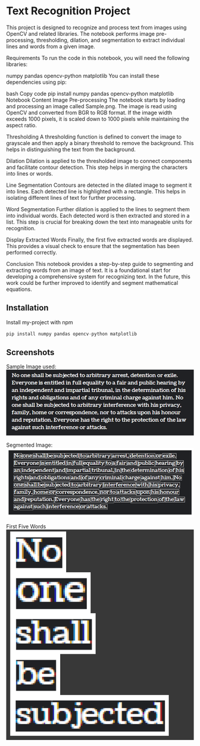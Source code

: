 
# Text Recognition Project

This project is designed to recognize and process text from images using OpenCV and related libraries. The notebook performs image pre-processing, thresholding, dilation, and segmentation to extract individual lines and words from a given image.

Requirements
To run the code in this notebook, you will need the following libraries:

numpy
pandas
opencv-python
matplotlib
You can install these dependencies using pip:

bash
Copy code
pip install numpy pandas opencv-python matplotlib
Notebook Content
Image Pre-processing
The notebook starts by loading and processing an image called Sample.png. The image is read using OpenCV and converted from BGR to RGB format. If the image width exceeds 1000 pixels, it is scaled down to 1000 pixels while maintaining the aspect ratio.

Thresholding
A thresholding function is defined to convert the image to grayscale and then apply a binary threshold to remove the background. This helps in distinguishing the text from the background.

Dilation
Dilation is applied to the thresholded image to connect components and facilitate contour detection. This step helps in merging the characters into lines or words.

Line Segmentation
Contours are detected in the dilated image to segment it into lines. Each detected line is highlighted with a rectangle. This helps in isolating different lines of text for further processing.

Word Segmentation
Further dilation is applied to the lines to segment them into individual words. Each detected word is then extracted and stored in a list. This step is crucial for breaking down the text into manageable units for recognition.

Display Extracted Words
Finally, the first five extracted words are displayed. This provides a visual check to ensure that the segmentation has been performed correctly.

Conclusion
This notebook provides a step-by-step guide to segmenting and extracting words from an image of text. It is a foundational start for developing a comprehensive system for recognizing text. In the future, this work could be further improved to identify and segment mathematical equations.



## Installation

Install my-project with npm

``` python
pip install numpy pandas opencv-python matplotlib 
```
    
## Screenshots
Sample Image used:
![App Screenshot](images/Sample.png)

Segmented Image:
![App Screenshot](images/output.png)

First Five Words
![App Screenshot](images/FirstFive.png)


